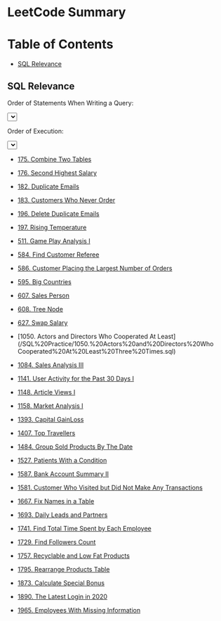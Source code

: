 # LeetCode Summary

# Table of Contents

- [SQL Relevance](#sql)

## <a id="sql">SQL Relevance</a>

Order of Statements When Writing a Query:

<SELECT>  <FROM>  <JOINs> <WHERE> <GROUP BY> <HAVING> <ORDER BY> <LIMIT> <OFFSET>

Order of Execution:

<FROM> <ON> <JOIN> <WHERE> <GROUP BY> <HAVING> <SELECT> <DISTINCT> <ORDER BY>

- [175. Combine Two Tables](/SQL%20Practice/175.%20Combine%20Two%20Tables.sql)

- [176. Second Highest Salary](/SQL%20Practice/176.%20Second%20Highest%20Salary.sql)

- [182. Duplicate Emails](/SQL%20Practice/182.%20Duplicate%20Emails.sql)

- [183. Customers Who Never Order](/SQL%20Practice/183.%20Customers%20Who%20Never%20Order.sql)

- [196. Delete Duplicate Emails](/SQL%20Practice/196.%20Delete%20Duplicate%20Emails.sql)

- [197. Rising Temperature](/SQL%20Practice/197.%20Rising%20Temperature.sql)

- [511. Game Play Analysis I](/SQL%20Practice/511.%20Game%20Play%20Analysis%20I.sql)

- [584. Find Customer Referee](/SQL%20Practice/584.%20Find%20Customer%20Referee.sql)

- [586. Customer Placing the Largest Number of Orders](/SQL%20Practice/586.%20Customer%20Placing%20the%20Largest%20Number%20of%20Orders.sql)

- [595. Big Countries](/SQL%20Practice/595.%20Big%20Countries.sql)

- [607. Sales Person](/SQL%20Practice/607.%20Sales%20Person.sql)

- [608. Tree Node](/SQL%20Practice/608.%20Tree%20Node.sql)

- [627. Swap Salary](/SQL%20Practice/627.%20Swap%20Salary.sql)

- [1050. Actors and Directors Who Cooperated At Least](/SQL%20Practice/1050.%20Actors%20and%20Directors%20Who Cooperated%20At%20Least%20Three%20Times.sql)

- [1084. Sales Analysis III](/SQL%20Practice/1084.%20Sales%20Analysis%20III.sql)

- [1141. User Activity for the Past 30 Days I](/SQL%20Practice/1141.%20User%20Activity%20for%20the%20Past%2030%20Days%20I.sql)

- [1148. Article Views I](/SQL%20Practice/1148.%20Article%20Views%20I.sql)

- [1158. Market Analysis I](/SQL%20Practice/1158.%20Market%20Analysis%20I.sql)

- [1393. Capital GainLoss](/SQL%20Practice/1393.%20Capital%20GainLoss.sql)

- [1407. Top Travellers](/SQL%20Practice/1407.%20Top%20Travellers.sql)

- [1484. Group Sold Products By The Date](/SQL%20Practice/1484.%20Group%20Sold%20Products%20By%20The%20Date.sql)

- [1527. Patients With a Condition](/SQL%20Practice/1527.%20Patients%20With%20a%20Condition.sql)

- [1587. Bank Account Summary II](/SQL%20Practice/1587.%20Bank%20Account%20Summary%20II.sql)

- [1581. Customer Who Visited but Did Not Make Any Transactions](/SQL%20Practice/1581.%20Customer%20Who%20Visited%20but%20Did%20Not%20Make%20Any%20Transactions.sql)

- [1667. Fix Names in a Table](/SQL%20Practice/1667.%20Fix%20Names%20in%20a%20Table.sql)

- [1693. Daily Leads and Partners](/SQL%20Practice/1693.%20Daily%20Leads%20and%20Partners.sql)

- [1741. Find Total Time Spent by Each Employee](/SQL%20Practice/1741.%20Find%20Total%20Time%20Spent%20by%20Each%20Employee.sql)

- [1729. Find Followers Count](/SQL%20Practice/1729.%20Find%20Followers%20Count.sql)

- [1757. Recyclable and Low Fat Products](/SQL%20Practice/1757.%20Recyclable%20and%20Low%20Fat%20Products.sql)

- [1795. Rearrange Products Table](/SQL%20Practice/1795.%20Rearrange%20Products%20Table.sql)

- [1873. Calculate Special Bonus](/SQL%20Practice/1873.%20Calculate%20Special%20Bonus.sql)

- [1890. The Latest Login in 2020](/SQL%20Practice/1890.%20The%20Latest%20Login%20in%202020.sql)

- [1965. Employees With Missing Information](/SQL%20Practice/1965.%20Employees%20With%20Missing%20Information.sql)